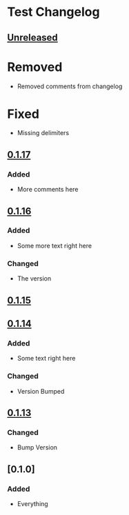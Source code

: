 # Test Changelog

## [Unreleased]
<!-- UNRELEASED START -->
# Removed
- Removed comments from changelog

# Fixed
- Missing delimiters

<!-- UNRELEASED END -->

## [0.1.17]
### Added
- More comments here

## [0.1.16]
### Added
- Some more text right here

### Changed
- The version

## [0.1.15]

## [0.1.14]
### Added
- Some text right here

### Changed
- Version Bumped

## [0.1.13]
### Changed
- Bump Version

## [0.1.0]
### Added
- Everything

[Unreleased]: https://github.com/PolyhedralDev/TerraOverworldConfig/compare/v0.1.18...HEAD
[0.1.18]: https://github.com/PolyhedralDev/TerraOverworldConfig/compare/v0.1.17...v0.1.18
[0.1.17]: https://github.com/PolyhedralDev/TerraOverworldConfig/compare/v0.1.16...v0.1.17
[0.1.16]: https://github.com/PolyhedralDev/TerraOverworldConfig/compare/v0.1.15...v0.1.16
[0.1.15]: https://github.com/PolyhedralDev/TerraOverworldConfig/compare/v0.1.14...v0.1.15
[0.1.14]: https://github.com/PolyhedralDev/TerraOverworldConfig/compare/v0.1.13...v0.1.14
[0.1.13]: https://github.com/PolyhedralDev/TerraOverworldConfig/compare/v0.1.12...v0.1.13
[1.0.0]: https://github.com/Astrashh/ConfigPackAutomation/releases/tag/v1.0.0
